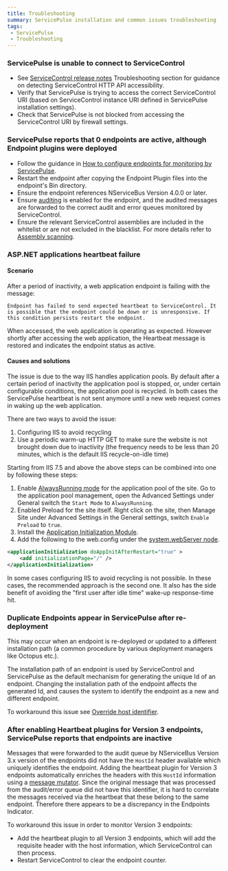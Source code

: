 ```yaml
---
title: Troubleshooting
summary: ServicePulse installation and common issues troubleshooting
tags:
 - ServicePulse
 - Troubleshooting
---
```



### ServicePulse is unable to connect to ServiceControl

 * See [ServiceControl release notes](https://github.com/Particular/ServiceControl/releases/) Troubleshooting section for guidance on detecting ServiceControl HTTP API accessibility.
 * Verify that ServicePulse is trying to access the correct ServiceControl URI (based on ServiceControl instance URI defined in ServicePulse installation settings).
 * Check that ServicePulse is not blocked from accessing the ServiceControl URI by firewall settings.


### ServicePulse reports that 0 endpoints are active, although Endpoint plugins were deployed

 * Follow the guidance in [How to configure endpoints for monitoring by ServicePulse](how-to-configure-endpoints-for-monitoring.md).
 * Restart the endpoint after copying the Endpoint Plugin files into the endpoint's Bin directory.
 * Ensure the endpoint references NServiceBus Version 4.0.0 or later.
 * Ensure [auditing](/nservicebus/operations/auditing.md) is enabled for the endpoint, and the audited messages are forwarded to the correct audit and error queues monitored by ServiceControl.
 * Ensure the relevant ServiceControl assemblies are included in the whitelist or are not excluded in the blacklist. For more details refer to [Assembly scanning](/nservicebus/hosting/assembly-scanning.md).


### ASP.NET applications heartbeat failure


#### Scenario

After a period of inactivity, a web application endpoint is failing with the message:

```no-highlight
Endpoint has failed to send expected heartbeat to ServiceControl. It is possible that the endpoint could be down or is unresponsive. If this condition persists restart the endpoint.
```

When accessed, the web application is operating as expected. However shortly after accessing the web application, the Heartbeat message is restored and indicates the endpoint status as active.


#### Causes and solutions

The issue is due to the way IIS handles application pools. By default after a certain period of inactivity the application pool is stopped, or, under certain configurable conditions, the application pool is recycled. In both cases the ServicePulse heartbeat is not sent anymore until a new web request comes in waking up the web application.

There are two ways to avoid the issue:

 1. Configuring IIS to avoid recycling
 1. Use a periodic warm-up HTTP GET to make sure the website is not brought down due to inactivity (the frequency needs to be less than 20 minutes, which is the default IIS recycle-on-idle time)

Starting from IIS 7.5 and above the above steps can be combined into one by following these steps:

 1. Enable [AlwaysRunning mode](https://msdn.microsoft.com/en-us/library/ee677285.aspx) for the application pool of the site. Go to the application pool management, open the Advanced Settings under General switch the `Start Mode` to `AlwaysRunning`.
 1. Enabled Preload for the site itself. Right click on the site, then Manage Site under Advanced Settings in the General settings, switch `Enable Preload` to `true`.
 1. Install the [Application Initialization Module](http://www.iis.net/learn/get-started/whats-new-in-iis-8/iis-80-application-initialization).
 1. Add the following to the web.config under the [system.webServer node](https://msdn.microsoft.com/en-us/library/ms689429.aspx).

```xml
<applicationInitialization doAppInitAfterRestart="true" >
    <add initializationPage="/" />
</applicationInitialization>
```

In some cases configuring IIS to avoid recycling is not possible. In these cases, the recommended approach is the second one. It also has the side benefit of avoiding the "first user after idle time" wake-up response-time hit.


### Duplicate Endpoints appear in ServicePulse after re-deployment

This may occur when an endpoint is re-deployed or updated to a different installation path (a common procedure by various deployment managers like Octopus etc.).

The installation path of an endpoint is used by ServiceControl and ServicePulse as the default mechanism for generating the unique Id of an endpoint. Changing the installation path of the endpoint affects the generated Id, and causes the system to identify the endpoint as a new and different endpoint.

To workaround this issue see [Override host identifier](/nservicebus/hosting/override-hostid.md).


### After enabling Heartbeat plugins for Version 3 endpoints, ServicePulse reports that endpoints are inactive

Messages that were forwarded to the audit queue by NServiceBus Version 3.x version of the endpoints did not have the `HostId` header available which uniquely identifies the endpoint. Adding the heartbeat plugin for Version 3 endpoints automatically enriches the headers with this `HostId` information using a [message mutator](/nservicebus/pipeline/message-mutators.md). Since the original message that was processed from the audit/error queue did not have this identifier, it is hard to correlate the messages received via the heartbeat that these belong to the same endpoint. Therefore there appears to be a discrepancy in the Endpoints Indicator.

To workaround this issue in order to monitor Version 3 endpoints:

 * Add the heartbeat plugin to all Version 3 endpoints, which will add the requisite header with the host information, which ServiceControl can then process.
 * Restart ServiceControl to clear the endpoint counter.
